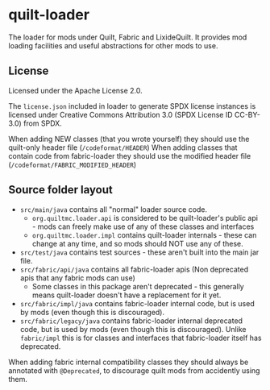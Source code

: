 quilt-loader
===========

The loader for mods under Quilt, Fabric and LixideQuilt. It provides mod loading facilities and useful abstractions for other mods to use.

## License

Licensed under the Apache License 2.0.

The `license.json` included in loader to generate SPDX license instances is licensed under Creative Commons Attribution
3.0 (SPDX License ID CC-BY-3.0) from SPDX.

When adding NEW classes (that you wrote yourself) they should use the quilt-only header file (`/codeformat/HEADER`)
When adding classes that contain code from fabric-loader they should use the modified header file (`/codeformat/FABRIC_MODIFIED_HEADER`)

## Source folder layout

* `src/main/java` contains all "normal" loader source code.
    * `org.quiltmc.loader.api` is considered to be quilt-loader's public api - mods can freely make use of any of these classes and interfaces
    * `org.quiltmc.loader.impl` contains quilt-loader internals - these can change at any time, and so mods should NOT use any of these.
* `src/test/java` contains test sources - these aren't built into the main jar file.
* `src/fabric/api/java` contains all fabric-loader apis (Non deprecated apis that any fabric mods can use)
    * Some classes in this package aren't deprecated - this generally means quilt-loader doesn't have a replacement for it yet.
* `src/fabric/impl/java` contains fabric-loader internal code, but is used by mods (even though this is discouraged).
* `src/fabric/legacy/java` contains fabric-loader internal deprecated code, but is used by mods (even though this is discouraged). Unlike `fabric/impl` this is for classes and interfaces that fabric-loader itself has deprecated.

When adding fabric internal compatibility classes they should always be annotated with `@Deprecated`, to discourage quilt mods from accidently using them.
